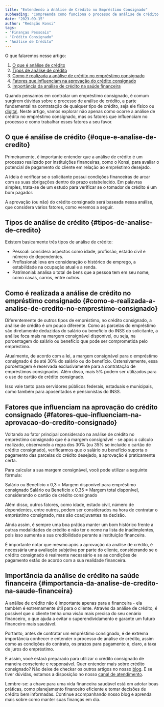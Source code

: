 ```yaml
---
title: "Entendendo a Análise de Crédito no Empréstimo Consignado"
subheading: "Compreenda como funciona o processo de análise de crédito e aumente as suas chances de obter um empréstimo consignado"
date: "2023-09-15"
author: "Redação Konsi"
tags:
- "Finanças Pessoais"
- "Crédito Consignado"
- "Análise de Crédito"
---
```


O que falaremos nesse artigo:
1. [O que é análise de crédito](#oque-e-analise-de-credito)
2. [Tipos de análise de crédito](#tipos-de-analise-de-credito)
3. [Como é realizada a análise de crédito no empréstimo consignado](#como-e-realizada-a-analise-de-credito-no-emprestimo-consignado)
4. [Fatores que influenciam na aprovação do crédito consignado](#fatores-que-influenciam-na-aprovacao-do-credito-consignado)
5. [Importância da análise de crédito na saúde financeira](#importancia-da-analise-de-credito-na-saude-financeira)

Quando pensamos em contratar um empréstimo consignado, é comum surgirem dúvidas sobre o processo de análise de crédito, a parte fundamental na contratação de qualquer tipo de crédito, seja ele físico ou [digital](https://konsi.com.br/download-app). Neste artigo, vamos explorar não apenas como ocorre a análise de crédito no empréstimo consignado, mas os fatores que influenciam no processo e como trabalhar esses fatores a seu favor.

## O que é análise de crédito {#oque-e-analise-de-credito}

Primeiramente, é importante entender que a análise de crédito é um processo realizado por instituições financeiras, como o Konsi, para avaliar o potencial de pagamento do cliente em relação ao empréstimo desejado.

A ideia é verificar se o solicitante possui condições financeiras de arcar com as suas obrigações dentro do prazo estabelecido. Em palavras simples, trata-se de um estudo para verificar se o tomador de crédito é um bom pagador.

A aprovação (ou não) do crédito consignado será baseada nessa análise, que considera vários fatores, como veremos a seguir.

## Tipos de análise de crédito {#tipos-de-analise-de-credito}

Existem basicamente três tipos de análise de crédito: 

- Pessoal: considera aspectos como idade, profissão, estado civil e número de dependentes.
- Profissional: leva em consideração o histórico de emprego, a estabilidade na ocupação atual e a renda.
- Patrimonial: analisa o total de bens que a pessoa tem em seu nome, como casas, carros, entre outros.

## Como é realizada a análise de crédito no empréstimo consignado {#como-e-realizada-a-analise-de-credito-no-emprestimo-consignado}

Diferentemente de outros tipos de empréstimo, no crédito consignado, a análise de crédito é um pouco diferente. Como as parcelas do empréstimo são diretamente deduzidas do salário ou benefício do INSS do solicitante, a análise foca mais na margem consignável disponível, ou seja, na porcentagem do salário ou benefício que pode ser comprometida pelo empréstimo.

Atualmente, de acordo com a lei, a margem consignável para o empréstimo consignado é de até 30% do salário ou do benefício. Ostensivamente, essa porcentagem é reservada exclusivamente para a contratação de empréstimos consignados. Além disso, mais 5% podem ser utilizados para o uso de cartão de crédito consignado.

Isso vale tanto para servidores públicos federais, estaduais e municipais, como também para aposentados e pensionistas do INSS. 

## Fatores que influenciam na aprovação do crédito consignado {#fatores-que-influenciam-na-aprovacao-do-credito-consignado}

Voltando ao fator principal considerado na análise de crédito no empréstimo consignado que é a margem consignável - se após o cálculo realizado, observando a regra dos 30% (ou 35% se incluído o cartão de crédito consignado), verificarmos que o salário ou benefício suporta o pagamento das parcelas do crédito desejado, a aprovação é praticamente certa.

Para calcular a sua margem consignável, você pode utilizar a seguinte fórmula: 

Salário ou Benefício x 0,3 = Margem disponível para empréstimo consignado 
Salário ou Benefício x 0,35 = Margem total disponível, considerando o cartão de crédito consignado 

Além disso, outros fatores, como idade, estado civil, número de dependentes, entre outros, podem ser considerados na hora de contratar o empréstimo consignado, mas são coadjuvantes na decisão.

Ainda assim, é sempre uma boa prática manter um bom histórico frente a outras modalidades de crédito e não ter o nome na lista de inadimplentes, pois isso aumenta a sua credibilidade perante a instituição financeira.

É importante notar que mesmo após a aprovação da análise de crédito, é necessária uma avaliação subjetiva por parte do cliente, considerando se o crédito consignado é realmente necessário e se as condições de pagamento estão de acordo com a sua realidade financeira.

## Importância da análise de crédito na saúde financeira {#importancia-da-analise-de-credito-na-saude-financeira}

A análise de crédito não é importante apenas para a financeira - ela também é extremamente útil para o cliente. Através da análise de crédito, é possível que o cliente tenha uma visão mais precisa do seu cenário financeiro, o que ajuda a evitar o superendividamento e garante um futuro financeiro mais saudável.

Portanto, antes de contratar um empréstimo consignado, é de extrema importância conhecer e entender o processo de análise de crédito, assim como as condições do contrato, os prazos para pagamento e, claro, a taxa de juros do empréstimo.

E assim, você estará preparado para utilizar o crédito consignado de maneira consciente e responsável. Quer entender mais sobre crédito consignado? Não deixe de checkar os outros artigos no nosso [blog](https://konsi.com.br/postagens). E se tiver dúvidas, estamos a disposição no nosso [canal de atendimento](https://konsi.com.br/fale-conosco).

Lembre-se: a chave para uma vida financeira saudável está em adotar boas práticas, como planejamento financeiro eficiente e tomar decisões de crédito bem informadas. Continue acompanhando nosso blog e aprenda mais sobre como manter suas finanças em dia.